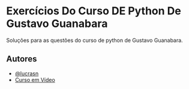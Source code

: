 # Exercícios Do Curso DE Python De Gustavo Guanabara
Soluções para as questões do curso de python de Gustavo Guanabara.

## Autores

- [@lucrasn](https://github.com/lucrasn)
- [Curso em Vídeo](https://www.cursoemvideo.com/)
